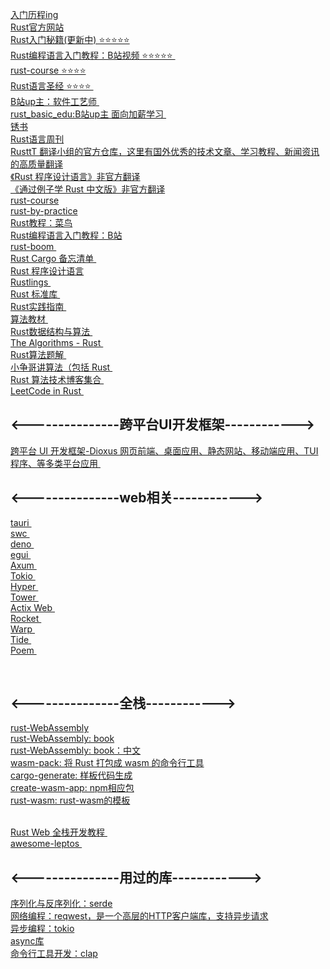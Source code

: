    [ 入门历程ing ]( https://github.com/shaoting0730/rust-learn/tree/main/%E7%9F%A5%E8%AF%86%E6%88%AA%E5%9B%BE )    <br/>
   [ Rust官方网站 ]( https://www.rust-lang.org/zh-CN )    <br/>
   [ Rust入门秘籍(更新中) ⭐️⭐️⭐️⭐️⭐ ]( https://rust-book.junmajinlong.com/about.html )    <br/>
   [ Rust编程语言入门教程：B站视频 ⭐️⭐️⭐️⭐️⭐️ ]( https://www.bilibili.com/video/BV1hp4y1k7SV/?buvid=9566fcf3191560d93e0235596450ee40&from_spmid=main.later-watch.0.0&is_story_h5=false&mid=5joWHgRTwdYBlRFeg6aHtg%3D%3D&p=1&plat_id=312&share_from=ugc&share_medium=iphone&share_plat=ios&share_session_id=A8762E2D-BDAC-45B9-9C81-9F6194D307F3&share_source=WEIXIN&share_tag=s_i&spmid=playlist.playlist-video-detail.0.0&timestamp=1706616758&unique_k=lMTuIRj&up_id=361469957&vd_source=bc5bee468c2cbda6193e66c4288c8c7b )    <br/>
   [ rust-course ⭐️⭐️⭐️⭐️ ]( https://github.com/sunface/rust-course )    <br/>
   [ Rust语言圣经 ⭐️⭐️⭐️⭐️ ]( https://course.rs/too-many-lists/intro.html )    <br/>
   [ B站up主：软件工艺师 ]( https://space.bilibili.com/361469957 )    <br/>
   [ rust_basic_edu:B站up主 面向加薪学习 ]( https://github.com/i-coder-robot/rust_basic_edu )    <br/>
   [ 锈书 ]( https://github.com/rustlang-cn/rusty-book )    <br/>
   [ Rust语言周刊 ]( https://github.com/rustlang-cn/rust-weekly )    <br/>
   [ RusttT 翻译小组的官方仓库，这里有国外优秀的技术文章、学习教程、新闻资讯的高质量翻译 ]( https://github.com/rustlang-cn/Rustt )    <br/>
   [《Rust 程序设计语言》非官方翻译 ]( https://kaisery.github.io/trpl-zh-cn/title-page.html )    <br/>
   [《通过例子学 Rust 中文版》非官方翻译  ]( https://rustwiki.org/zh-CN/rust-by-example/ )    <br/>
   [ rust-course ]( https://github.com/sunface/rust-course )    <br/>
   [ rust-by-practice ]( https://github.com/sunface/rust-by-practice )   <br/>
   [ Rust教程：菜鸟 ]( https://github.com/sunface/rust-by-practice )    <br/>
   [ Rust编程语言入门教程：B站]( https://www.bilibili.com/video/BV1hp4y1k7SV?p=3&vd_source=bc5bee468c2cbda6193e66c4288c8c7b )  <br/>
   [ rust-boom ]( https://github.com/rust-boom/rust-boom )    <br/>
   [ Rust Cargo 备忘清单 ]( https://mp.weixin.qq.com/s/u6_OU2QrOD2BccIy5-3-sQ )    <br/>
   [ Rust 程序设计语言]( https://kaisery.github.io/trpl-zh-cn/title-page.html)    <br/>
   [ Rustlings ]( https://github.com/rust-lang/rustlings )    <br/>
   [ Rust 标准库 ]( https://github.com/Warrenren/inside-rust-std-library )    <br/>
   [ Rust实践指南 ]( https://opendocs.containerpi.com/rust-guide/zh )    <br/>
   [ 算法教材 ]( https://github.com/lunnersword/algorithm/tree/master )    <br/>
   [ Rust数据结构与算法 ]( https://github.com/QMHTMY/RustBook/tree/main/books)    <br/>
   [ The Algorithms - Rust ]( https://github.com/TheAlgorithms/Rust )    <br/>
   [ Rust算法题解 ]( https://github.com/rustlang-cn/rust-algos )    <br/>
   [ 小争哥讲算法（包括 Rust ]( https://github.com/wangzheng0822/algo  )    <br/>
   [ Rust 算法技术博客集合 ]( https://learnku.com/blog/godme/archive/2022-7 )    <br/>
   [ LeetCode in Rust ]( https://github.com/aylei/leetcode-rust)    <br/>
   
   ## <---------------跨平台UI开发框架------------><br/>
   [ 跨平台 UI 开发框架-Dioxus 网页前端、桌面应用、静态网站、移动端应用、TUI程序、等多类平台应用 ]( https://github.com/DioxusLabs/dioxus/blob/main/translations/zh-cn/README.md )    <br/>
 

   ## <---------------web相关------------><br/>
   [ tauri ]( https://github.com/tauri-apps/tauri )     <br/>
   [ swc ](   https://github.com/swc-project/swc )     <br/>
   [ deno ](  https://github.com/denoland/deno )     <br/>
   [ egui ]( https://github.com/emilk/egui )     <br/>
   [ Axum ]( https://github.com/tokio-rs/axum )     <br/>
   [ Tokio ]( https://tokio.rs/ )     <br/>
   [ Hyper ]( https://hyper.rs/ )     <br/>
   [ Tower ](https://docs.rs/tower/0.4.13/tower/ )     <br/>
   [ Actix Web ]( https://actix.rs/ )     <br/>
   [ Rocket ]( https://rocket.rs/ )     <br/>
   [ Warp ]( https://github.com/seanmonstar/warp )     <br/>
   [ Tide ]( https://github.com/http-rs/tide )     <br/>
   [ Poem ]( https://github.com/poem-web/poem )     <br/>


   <br/>

   ## <---------------全栈------------><br/>
   [rust-Web­Assembly](https://www.rust-lang.org/zh-CN/what/wasm)   <br/> 
   [rust-Web­Assembly: book]( https://rustwasm.github.io/docs/book/introduction.html )   <br/> 
   [rust-Web­Assembly: book：中文]( https://rustwasm.wasmdev.cn/docs/book/ )   <br/> 
   [wasm-pack: 将 Rust 打包成 wasm 的命令行工具](https://rustwasm.github.io/wasm-pack/installer/)  <br/>
   [cargo-generate: 样板代码生成](https://github.com/cargo-generate/cargo-generate)  <br/>
   [create-wasm-app: npm相应包](https://github.com/rustwasm/create-wasm-app)  <br/>
   [rust-wasm: rust-wasm的模板](https://github.com/rustwasm/wasm-pack-template)   <br/>  <br/>
    
   [ Rust Web 全栈开发教程 ]( https://www.bilibili.com/video/BV1RP4y1G7KF/?spm_id_from=333.999.0.0&vd_source=bc5bee468c2cbda6193e66c4288c8c7b )     <br/>
   [ awesome-leptos ]( https://github.com/leptos-rs/awesome-leptos )     <br/>

   ## <---------------用过的库------------><br/>
   [序列化与反序列化：serde](https://crates.io/crates/serde)   <br/> 
   [网络编程：reqwest，是一个高层的HTTP客户端库，支持异步请求](https://crates.io/crates/reqwest)   <br/> 
   [异步编程：tokio](https://crates.io/crates/tokio)   <br/> 
   [async库](   https://github.com/async-rs/async-std)   <br/> 
   [命令行工具开发：clap](https://crates.io/crates/clap)   <br/> 


    

